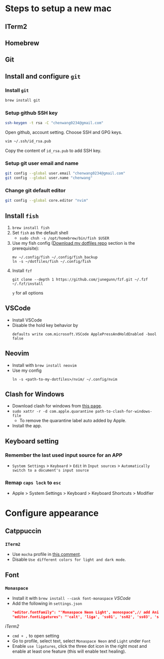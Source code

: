 # Steps to setup a new mac
## ITerm2

## Homebrew

## Git
## Install and configure `git` 

### Install `git`
```bash
brew install git
```

### Setup github SSH key
```bash
ssh-keygen -t rsa -C "chenwang0234@gmail.com"
```
Open github, account setting. Choose SSH and GPG keys.
```bash
vim ~/.ssh/id_rsa.pub
```
Copy the content of `id_rsa.pub` to add SSH key.

### Setup git user email and name
```bash
git config --global user.email "chenwang0234@gmail.com"
git config --global user.name "chenwang"
```

### Change git default editor
```bash
git config --global core.editor "nvim"
```

## Install `fish`
1. `brew install fish`
2. Set `fish` as the default shell
    - `sudo chsh -s /opt/homebrew/bin/fish $USER`
3. Use my fish config ([Download my dotfiles repo](#download-my-dotfiles-repo) section is the prerequisite):
   ```
   mv ~/.config/fish ~/.config/fish_backup
   ln -s ~/dotfiles/fish ~/.config/fish
   ```
4. Install `fzf`
    ```
    git clone --depth 1 https://github.com/junegunn/fzf.git ~/.fzf
    ~/.fzf/install
    ```
    `y` for all options

## VSCode
- Install VSCode
- Disable the hold key behavior by 
    ```
    defaults write com.microsoft.VSCode ApplePressAndHoldEnabled -bool false
    ```

## Neovim
- Install with `brew install neovim`
- Use my config
  ```
  ln -s <path-to-my-dotfiles>/nvim/ ~/.config/nvim
  ```

## Clash for Windows
- Download clash for windows from [this page](https://github.com/lantongxue/clash_for_windows_pkg/releases).
- `sudo xattr -r -d com.apple.quarantine path-to-clash-for-windows-file` 
    - To remove the quarantine label auto added by Apple.
- Install the app.

## Keyboard setting 
### Remember the last used input source for an APP
- `System Settings` > `Keyboard` > `Edit` in `Input sources` > `Automatically switch to a document's input source`
### Remap `caps lock` to `esc`
- Apple > System Settings > Keyboard > Keyboard Shortcuts > Modifier

# Configure appearance
## Catppuccin
### `ITerm2`
- Use `mocha` profile in [this comment](https://github.com/catppuccin/iterm/issues/27#issuecomment-2513558106). 
- Disable `Use different colors for light and dark mode`.

## Font
### `Monaspace`
- Install it with `brew install --cask font-monaspace`
*VSCode*
- Add the following in `settings.json` 
    ```json
    "editor.fontFamily": "'Monaspace Neon Light', monospace",// add Ani (one distinguishable font) to check whether your selected font is at work
    "editor.fontLigatures": "'calt', 'liga', 'ss01', 'ss02', 'ss03', 'ss04', 'ss05', 'ss06', 'ss07', 'ss08', 'ss09'", // to enable ligature and text healing
    ```

*iTerm2*
- `cmd + ,` to open setting
- Go to profile, select text, select `Monaspace Neon` and `Light` under `Font`
- Enable `use ligatures`, click the three dot icon in the right most and enable at least one feature (this will enable text healing).
